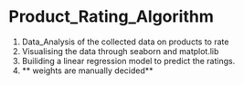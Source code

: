 # Product_Rating_Algorithm
1. Data_Analysis of the collected data on products to rate
2. Visualising the data through seaborn and matplot.lib 
3. Builiding a linear regression model to predict the ratings.
4. ** weights are manually decided**
